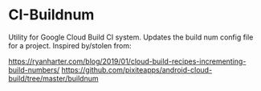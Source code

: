 # CI-Buildnum

Utility for Google Cloud Build CI system.  Updates the build num
config file for a project.  Inspired by/stolen from:

https://ryanharter.com/blog/2019/01/cloud-build-recipes-incrementing-build-numbers/
https://github.com/pixiteapps/android-cloud-build/tree/master/buildnum
